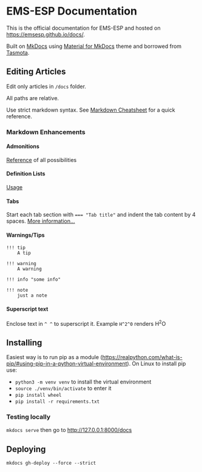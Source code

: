# EMS-ESP Documentation

This is the official documentation for EMS-ESP and hosted on https://emsesp.github.io/docs/.

Built on [MkDocs](https://www.mkdocs.org/) using [Material for MkDocs](https://squidfunk.github.io/mkdocs-material/) theme and borrowed from [Tasmota](https://github.com/tasmota/docs/tree/master).

## Editing Articles

Edit only articles in `/docs` folder.

All paths are relative.

Use strict markdown syntax. See [Markdown Cheatsheet](https://www.markdownguide.org/cheat-sheet/) for a quick reference.

### Markdown Enhancements

#### Admonitions

[Reference](https://squidfunk.github.io/mkdocs-material/reference/admonitions/) of all possibilities

#### Definition Lists

[Usage](https://squidfunk.github.io/mkdocs-material/reference/lists/#using-definition-lists)

#### Tabs

Start each tab section with `=== "Tab title"` and indent the tab content by 4 spaces. [More information...](https://facelessuser.github.io/pymdown-extensions/extensions/tabbed/)

#### Warnings/Tips

```
!!! tip
    A tip

!!! warning
    A warning

!!! info "some info"

!!! note
    just a note
```

#### Superscript text

Enclose text in `^ ^` to superscript it. Example `H^2^0` renders H<sup>2</sup>O

## Installing

Easiest way is to run pip as a module (https://realpython.com/what-is-pip/#using-pip-in-a-python-virtual-environment). On Linux to install pip use:

- `python3 -m venv venv` to install the virtual environment
- `source ./venv/bin/activate` to enter it
- `pip install wheel`
- `pip install -r requirements.txt`

### Testing locally

`mkdocs serve` then go to http://127.0.0.1:8000/docs

## Deploying

`mkdocs gh-deploy --force --strict`
